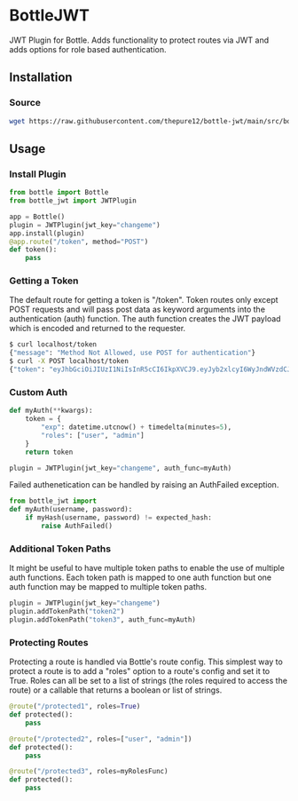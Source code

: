 # BottleJWT
JWT Plugin for Bottle. Adds functionality to protect routes via JWT and adds options for role based authentication.

## Installation
### Source
```bash
wget https://raw.githubusercontent.com/thepure12/bottle-jwt/main/src/bottle_jwt/bottle_jwt.py
```

## Usage
### Install Plugin
```python
from bottle import Bottle
from bottle_jwt import JWTPlugin

app = Bottle()
plugin = JWTPlugin(jwt_key="changeme")
app.install(plugin)
@app.route("/token", method="POST")
def token():
    pass
```

### Getting a Token
The default route for getting a token is "/token". Token routes only except POST requests and will pass post data as keyword arguments into the authentication (auth) function. The auth function creates the JWT payload which is encoded and returned to the requester.
```bash
$ curl localhost/token
{"message": "Method Not Allowed, use POST for authentication"}
$ curl -X POST localhost/token
{"token": "eyJhbGciOiJIUzI1NiIsInR5cCI6IkpXVCJ9.eyJyb2xlcyI6WyJndWVzdCJdLCJleHAiOjE2ODMxMjcxODd9.5OkXOdRGbloRr4oI2pjeJoBqQvSaE-pkuaZoaAtKKSU"}
```

### Custom Auth
```python
def myAuth(**kwargs):
    token = {
        "exp": datetime.utcnow() + timedelta(minutes=5),
        "roles": ["user", "admin"]
    }
    return token

plugin = JWTPlugin(jwt_key="changeme", auth_func=myAuth)
```

Failed authenetication can be handled by raising an AuthFailed exception.

```python
from bottle_jwt import 
def myAuth(username, password):
    if myHash(username, password) != expected_hash:
        raise AuthFailed()
```

### Additional Token Paths
It might be useful to have multiple token paths to enable the use of multiple auth functions. Each token path is mapped to one auth function but one auth function may be mapped to multiple token paths.
```python
plugin = JWTPlugin(jwt_key="changeme")
plugin.addTokenPath("token2")
plugin.addTokenPath("token3", auth_func=myAuth)
```

### Protecting Routes
Protecting a route is handled via Bottle's route config. This simplest way to protect a route is to add a "roles" option to a route's config and set it to True. Roles can all be set to a list of strings (the roles required to access the route) or a callable that returns a boolean or list of strings.
```python
@route("/protected1", roles=True)
def protected():
    pass

@route("/protected2", roles=["user", "admin"])
def protected():
    pass

@route("/protected3", roles=myRolesFunc)
def protected():
    pass
```